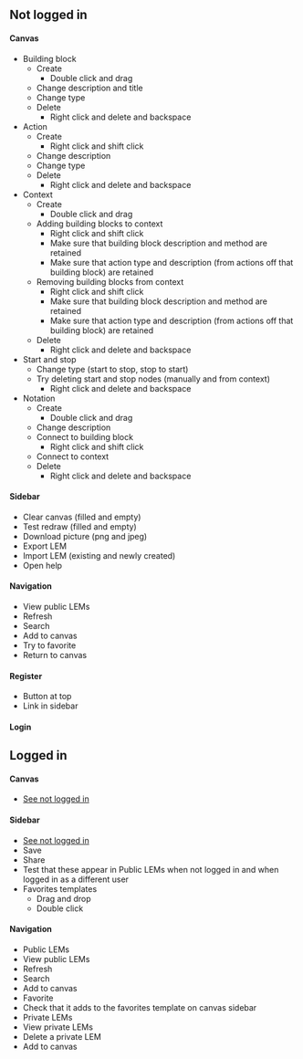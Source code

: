 ## Not logged in

#### Canvas
 - Building block
   - Create
     - Double click and drag
   - Change description and title
   - Change type
   - Delete
     - Right click and delete and backspace
 - Action
   - Create
     - Right click and shift click
   - Change description
   - Change type
   - Delete
     - Right click and delete and backspace
- Context
  - Create
    - Double click and drag
  - Adding building blocks to context
     - Right click and shift click
     - Make sure that building block description and method are retained
     - Make sure that action type and description (from actions off that building block) are retained
  - Removing building blocks from context
     - Right click and shift click
     - Make sure that building block description and method are retained
     - Make sure that action type and description (from actions off that building block) are retained
  - Delete
     - Right click and delete and backspace
- Start and stop
  - Change type (start to stop, stop to start)
  - Try deleting start and stop nodes (manually and from context)
    - Right click and delete and backspace
- Notation
  - Create
    - Double click and drag
  - Change description
  - Connect to building block
    - Right click and shift click
  - Connect to context
  - Delete
    - Right click and delete and backspace

#### Sidebar
 - Clear canvas (filled and empty)
 - Test redraw (filled and empty)
 - Download picture (png and jpeg)
 - Export LEM
 - Import LEM (existing and newly created)
 - Open help

#### Navigation
 - View public LEMs
 - Refresh
 - Search
 - Add to canvas
 - Try to favorite
 - Return to canvas

#### Register
 - Button at top
 - Link in sidebar

#### Login


## Logged in
#### Canvas
 - [See not logged in](#canvas)

#### Sidebar
 - [See not logged in](#sidebar)
 - Save
 - Share
  - Test that these appear in Public LEMs when not logged in and when logged in as a different user
 - Favorites templates
   - Drag and drop
   - Double click

#### Navigation
 - Public LEMs
  - View public LEMs
  - Refresh
  - Search
  - Add to canvas
  - Favorite
  - Check that it adds to the favorites template on canvas sidebar  
 - Private LEMs
  - View private LEMs
  - Delete a private LEM
  - Add to canvas
